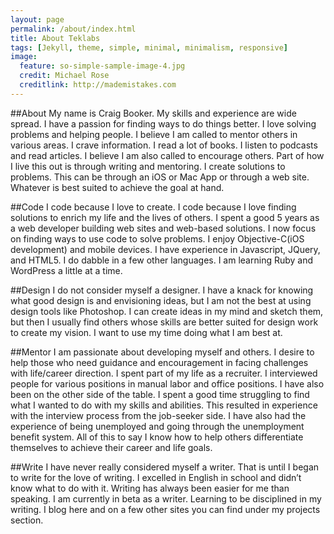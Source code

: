 ```yaml
---
layout: page
permalink: /about/index.html
title: About Teklabs
tags: [Jekyll, theme, simple, minimal, minimalism, responsive]
image:
  feature: so-simple-sample-image-4.jpg
  credit: Michael Rose
  creditlink: http://mademistakes.com
---
```


##About
My name is Craig Booker. My skills and experience are wide spread. I have a passion for finding ways to do things better. I love solving problems and helping people. I believe I am called to mentor others in various areas. I crave information. I read a lot of books. I listen to podcasts and read articles. I believe I am also called to encourage others. Part of how I live this out is through writing and mentoring. I create solutions to problems. This can be through an iOS or Mac App or through a web site. Whatever is best suited to achieve the goal at hand.

##Code
I code because I love to create. I code because I love finding solutions to enrich my life and the lives of others. I spent a good 5 years as a web developer building web sites and web-based solutions. I now focus on finding ways to use code to solve problems. I enjoy Objective-C(iOS development) and mobile devices. I have experience in Javascript, JQuery, and HTML5. I do dabble in a few other languages. I am learning Ruby and WordPress a little at a time.


##Design
I do not consider myself a designer. I have a knack for knowing what good design is and envisioning ideas, but I am not the best at using design tools like Photoshop. I can create ideas in my mind and sketch them, but then I usually find others whose skills are better suited for design work to create my vision. I want to use my time doing what I am best at.


##Mentor
I am passionate about developing myself and others. I desire to help those who need guidance and encouragement in facing challenges with life/career direction. I spent part of my life as a recruiter. I interviewed people for various positions in manual labor and office positions. I have also been on the other side of the table. I spent a good time struggling to find what I wanted to do with my skills and abilities. This resulted in experience with the interview process from the job-seeker side. I have also had the experience of being unemployed and going through the unemployment benefit system. All of this to say I know how to help others differentiate themselves to achieve their career and life goals.


##Write
I have never really considered myself a writer. That is until I began to write for the love of writing. I excelled in English in school and didn’t know what to do with it. Writing has always been easier for me than speaking. I am currently in beta as a writer. Learning to be disciplined in my writing. I blog here and on a few other sites you can find under my projects section.